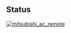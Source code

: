 ## Status

[![mitsubishi_ac_remote](https://catalog.flipperzero.one/application/mitsubishi_ac_remote/widget)](https://catalog.flipperzero.one/application/mitsubishi_ac_remote/page)